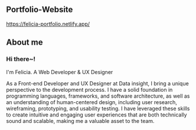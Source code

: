 ## Portfolio-Website
https://felicia-portfolio.netlify.app/

## About me
### Hi there~! 
I'm Felicia. A Web Developer & UX Designer

As a Front-end Developer and UX Designer at Data insight, I bring a unique perspective to the development process. I have a solid foundation in programming languages, frameworks, and software architecture, as well as an understanding of human-centered design, including user research, wireframing, prototyping, and usability testing. I have leveraged these skills to create intuitive and engaging user experiences that are both technically sound and scalable, making me a valuable asset to the team.
